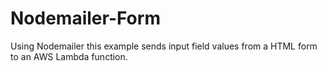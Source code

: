 # Nodemailer-Form
Using Nodemailer this example sends input field values from a HTML form to an AWS Lambda function.
